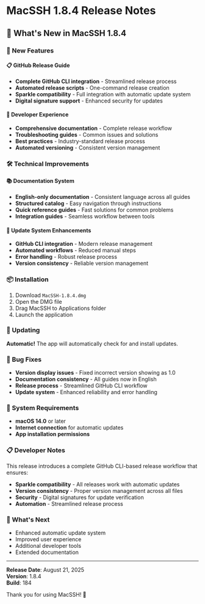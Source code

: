 # MacSSH 1.8.4 Release Notes

## 🎉 What's New in MacSSH 1.8.4

### 🚀 New Features

#### 📋 GitHub Release Guide
- **Complete GitHub CLI integration** - Streamlined release process
- **Automated release scripts** - One-command release creation
- **Sparkle compatibility** - Full integration with automatic update system
- **Digital signature support** - Enhanced security for updates

#### 🔧 Developer Experience
- **Comprehensive documentation** - Complete release workflow
- **Troubleshooting guides** - Common issues and solutions
- **Best practices** - Industry-standard release process
- **Automated versioning** - Consistent version management

### 🛠️ Technical Improvements

#### 📚 Documentation System
- **English-only documentation** - Consistent language across all guides
- **Structured catalog** - Easy navigation through instructions
- **Quick reference guides** - Fast solutions for common problems
- **Integration guides** - Seamless workflow between tools

#### 🔄 Update System Enhancements
- **GitHub CLI integration** - Modern release management
- **Automated workflows** - Reduced manual steps
- **Error handling** - Robust release process
- **Version consistency** - Reliable version management

### 📦 Installation

1. Download `MacSSH-1.8.4.dmg`
2. Open the DMG file
3. Drag MacSSH to Applications folder
4. Launch the application

### 🔄 Updating

**Automatic!** The app will automatically check for and install updates.

### 🐛 Bug Fixes

- **Version display issues** - Fixed incorrect version showing as 1.0
- **Documentation consistency** - All guides now in English
- **Release process** - Streamlined GitHub CLI workflow
- **Update system** - Enhanced reliability and error handling

### 🔧 System Requirements

- **macOS 14.0** or later
- **Internet connection** for automatic updates
- **App installation permissions**

### 📋 Developer Notes

This release introduces a complete GitHub CLI-based release workflow that ensures:
- **Sparkle compatibility** - All releases work with automatic updates
- **Version consistency** - Proper version management across all files
- **Security** - Digital signatures for update verification
- **Automation** - Streamlined release process

### 🚀 What's Next

- Enhanced automatic update system
- Improved user experience
- Additional developer tools
- Extended documentation

---

**Release Date**: August 21, 2025  
**Version**: 1.8.4  
**Build**: 184

Thank you for using MacSSH! 🎉
